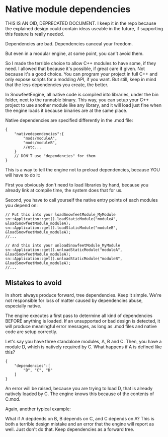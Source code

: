 Native module dependencies
============================

THIS IS AN OlD, DEPRECATED DOCUMENT.
I keep it in the repo because the explained design could contain ideas
useable in the future, if supporting this feature is really needed.


Dependencies are bad.
Dependencies canceal your freedom.

But even in a modular engine, at some point, you can't avoid them.

So I made the terrible choice to allow C++ modules to have some, if they need.
I allowed that because it's possible, if great care if given. Not because it's a good choice.
You can program your project in full C++ and only expose scripts for a modding API, if you want.
But still, keep in mind that the less dependencies you create, the better.

In SnowfeetEngine, all native code is compiled into libraries, under the bin folder, next to the runnable binary.
This way, you can setup your C++ project to use another module like any library,
and it will load just fine when the engine loads it because binaries are at the same place.

Native dependencies are specified differently in the .mod file:

	{
		"nativedependencies":{
			"mods/moduleA",
			"mods/moduleB",
			//etc...
		}
		// DON'T use "dependencies" for them
	}

This is a way to tell the engine not to preload dependencies, because YOU will have to do it:

First you obviously don't need to load libraries by hand, because you already link at compile time,
the system does that for us.

Second, you have to call yourself the native entry points of each modules you depend on:

	// Put this into your loadSnowfeetModule_MyModule
	sn::Application::get().loadStaticModule("moduleA", &loadSnowfeetModule_moduleA);
	sn::Application::get().loadStaticModule("moduleB", &loadSnowfeetModule_moduleA);
	//...

	// And this into your unloadSnowfeetModule_MyModule
	sn::Application::get().unloadStaticModule("moduleA", &loadSnowfeetModule_moduleA);
	sn::Application::get().unloadStaticModule("moduleB", &loadSnowfeetModule_moduleA);
	//...


Mistakes to avoid
--------------------

In short: always produce forward, tree dependencies. Keep it simple.
We're not responsible for loss of matter caused by dependencies abuse, especially native.


The engine executes a first pass to determine all kind of dependencies BEFORE anything is loaded.
If an unsupported or bad design is detected, it will produce meaningful error messages,
as long as .mod files and native code are setup correctly.

Let's say you have three standalone modules, A, B and C.
Then, you have a module D, which is natively required by C.
What happens if A is defined like this?

	{
		"dependencies":[
			"B", "C", "D"
		]
	}

An error will be raised, because you are trying to load D, that is already
natively loaded by C. The engine knows this because of the contents of C.mod.

Again, another typical example:

What if A depdends on B, B depends on C, and C depends on A?
This is both a terrible design mistake and an error that the engine will report as well.
Just don't do that. Keep dependencies as a forward tree.

